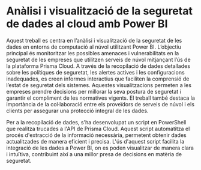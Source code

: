 # Anàlisi i visualització de la seguretat de dades al cloud amb Power BI

Aquest treball es centra en l’anàlisi i visualització de la seguretat de les dades en entorns de computació al núvol utilitzant Power BI. L’objectiu principal és monitoritzar les possibles amenaces i vulnerabilitats en la seguretat de les empreses que utilitzen serveis de núvol mitjançant l’ús de la plataforma Prisma Cloud. A través de la recopilació de dades detallades sobre les polítiques de seguretat, les alertes actives i les configuracions inadequades, es creen informes interactius que faciliten la comprensió de l’estat de seguretat dels sistemes. Aquestes visualitzacions permeten a les empreses prendre decisions per millorar la seva postura de seguretat i garantir el compliment de les normatives vigents. El treball també destaca la importància de la col·laboració entre els proveïdors de serveis de núvol i els clients per assegurar una protecció integral de les dades.

Per a la recopilació de dades, s'ha desenvolupat un script en PowerShell que realitza trucades a l'API de Prisma Cloud. Aquest script automatitza el procés d'extracció de la informació necessària, permetent obtenir dades actualitzades de manera eficient i precisa. L'ús d'aquest script facilita la integració de les dades a Power BI, on es poden visualitzar de manera clara i intuïtiva, contribuint així a una millor presa de decisions en matèria de seguretat.
